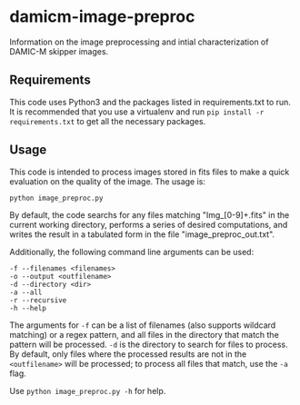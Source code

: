 # damicm-image-preproc

Information on the image preprocessing and intial characterization of DAMIC-M skipper images. 

## Requirements

This code uses Python3 and the packages listed in requirements.txt to run. It is recommended that you use a virtualenv and run `pip install -r requirements.txt` to get all the necessary packages.

## Usage

This code is intended to process images stored in fits files to make a quick evaluation on the quality of the image. The usage is:

```python image_preproc.py```

By default, the code searchs for any files matching "Img_[0-9]+.fits" in the current working directory, performs a series of desired computations, and writes the result in a tabulated form in the file "image_preproc_out.txt".

Additionally, the following command line arguments can be used:

```
-f --filenames <filenames>
-o --output <outfilename>
-d --directory <dir>
-a --all
-r --recursive
-h --help
```

The arguments for `-f` can be a list of filenames (also supports wildcard matching) or a regex pattern, and all files in the directory that match the pattern will be processed. `-d` is the directory to search for files to process. By default, only files where the processed results are not in the `<outfilename>` will be processed; to process all files that match, use the `-a` flag.

Use `python image_preproc.py -h` for help.
